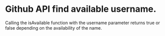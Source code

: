 # Github API find available username.
Calling the isAvailable function with the username parameter returns true or false depending on the availability of the name.